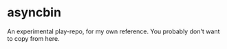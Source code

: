 # asyncbin
An experimental play-repo, for my own reference. You probably don't want to copy from here.

<!-- [![Crates.io](https://img.shields.io/crates/v/asyncbin.svg)](https://crates.io/crates/asyncbin)
[![Docs.rs](https://docs.rs/asyncbin/badge.svg)](https://docs.rs/asyncbin)
[![CI](https://github.com//asyncbin/workflows/CI/badge.svg)](https://github.com//asyncbin/actions)
[![Coverage Status](https://coveralls.io/repos/github//asyncbin/badge.svg?branch=main)](https://coveralls.io/github//asyncbin?branch=main) -->

<!-- ## Installation

### Cargo

* Install the rust toolchain in order to have cargo installed by following
  [this](https://www.rust-lang.org/tools/install) guide.
* run `cargo install asyncbin` -->

<!-- ## License

Licensed under either of:

 * Apache License, Version 2.0
   ([LICENSE-APACHE](LICENSE-APACHE) or http://www.apache.org/licenses/LICENSE-2.0)
 * MIT license
   ([LICENSE-MIT](LICENSE-MIT) or http://opensource.org/licenses/MIT)

at your option.

## Contribution

Unless you explicitly state otherwise, any contribution intentionally submitted
for inclusion in the work by you, as defined in the Apache-2.0 license, shall be
dual licensed as above, without any additional terms or conditions.

See [CONTRIBUTING.md](CONTRIBUTING.md). -->
